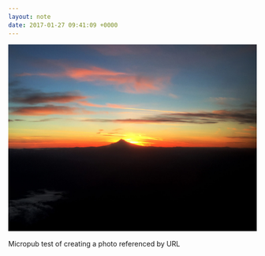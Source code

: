 ```yaml
---
layout: note
date: 2017-01-27 09:41:09 +0000
---
```

![](/media/sunset.jpg)

Micropub test of creating a photo referenced by URL